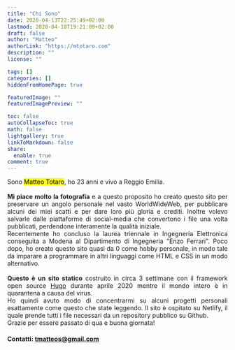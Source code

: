 ```yaml
---
title: "Chi Sono"
date: 2020-04-13T22:25:49+02:00
lastmod: 2020-04-18T19:21:09+02:00
draft: false
author: "Matteo"
authorLink: "https://mtotaro.com"
description: ""
license: ""

tags: []
categories: []
hiddenFromHomePage: true

featuredImage: ""
featuredImagePreview: ""

toc: false
autoCollapseToc: true
math: false
lightgallery: true
linkToMarkdown: false
share:
  enable: true
comment: true
---
```


<!--comment-->
<body>
<p style="text-align:justify;"> Sono <mark>Matteo Totaro</mark>, ho 23 anni e vivo a Reggio Emilia.<br><br>
<strong>Mi piace molto la fotografia</strong> e a questo proposito ho creato questo sito per preservare un angolo personale nel vasto WorldWideWeb, per pubblicare alcuni dei miei scatti e per dare loro più gloria e crediti.
Inoltre volevo salvarle dalle piattaforme di social-media che convertono i file una volta pubblicati, perdendone interamente la qualità iniziale.<br>
Recentemente ho concluso la laurea triennale in Ingegneria Elettronica conseguita a Modena al Dipartimento di Ingegneria "Enzo Ferrari".
Poco dopo, ho creato questo sito quasi da 0 come hobby personale, in modo tale da imparare a programmare in altri linguaggi come HTML e CSS in un modo alternativo.<br><br>
<strong>Questo è un sito statico</strong> costruito in circa 3 settimane con il framework open source <a href="https://gohugo.io/">Hugo</a> durante aprile 2020 mentre il mondo intero è in quarantena a causa del virus.<br>
Ho quindi avuto modo di concentrarmi su alcuni progetti personali esattamente come questo che state leggendo. Il sito è ospitato su Netlify, il quale prende tutti i file necessari da un repository pubblico su Github.<br>
Grazie per essere passato di qua e buona giornata!</p>
<h4>Contatti:
<a href="mailto:tmatteos@gmail.com">tmatteos@gmail.com</a>
</h4>
</body>